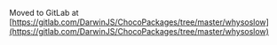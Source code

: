 
Moved to GitLab at [https://gitlab.com/DarwinJS/ChocoPackages/tree/master/whysoslow](https://gitlab.com/DarwinJS/ChocoPackages/tree/master/whysoslow)